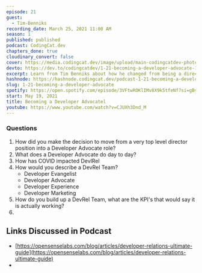 ```yaml
---
episode: 21
guest:
  - Tim-Benniks
recording_date: March 25, 2021 11:00 AM
season: 1
published: published
podcast: CodingCat.dev
chapters_done: true
cloudinary_convert: false
cover: https://media.codingcat.dev/image/upload/main-codingcatdev-photo/vwb6zojoyln2d6oxudz8.png
devto: https://dev.to/codingcatdev/1-21-becoming-a-developer-advocate-1o5c
excerpt: Learn from Tim Benniks about how he changed from being a director of Web Development into his new role as a Developer advocate
hashnode: https://hashnode.codingcat.dev/podcast-1-21-becoming-a-developer-advocate
slug: 1-21-becoming-a-developer-advocate
spotify: https://open.spotify.com/episode/3VFtwROKlIMv8X9k5tfeNf?si=gByHd3y8QNmSnjc-0UXe8A
start: May 19, 2021
title: Becoming a Developer Advocatel
youtube: https://www.youtube.com/watch?v=CJUXh3Dnd_M
---
```


### Questions

1. How did you make the decision to move from a very top level director position into a Developer Advocate role?
2. What does a Developer Advocate do day to day?
3. How has COVID impacted DevlRel
4. How would you describe a DevRel Team?
   - Developer Evangelist
   - Developer Advocate
   - Developer Experience
   - Developer Marketing
5. How do you build up a DevRel Team, what are the KPI's that would say it is actually working?
6.

## Links Discussed in Podcast

- [https://opensenselabs.com/blog/articles/developer-relations-ultimate-guide](https://opensenselabs.com/blog/articles/developer-relations-ultimate-guide)
-
